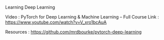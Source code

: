 Learning Deep Learning

Video : PyTorch for Deep Learning & Machine Learning – Full Course
Link : https://www.youtube.com/watch?v=V_xro1bcAuA

Resources : https://github.com/mrdbourke/pytorch-deep-learning

